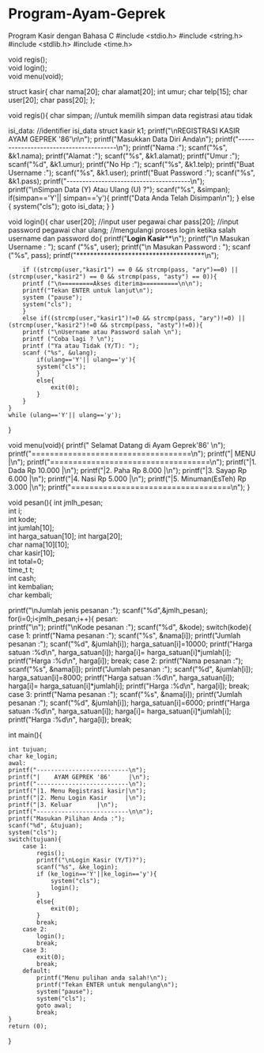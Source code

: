 # Program-Ayam-Geprek
Program Kasir dengan Bahasa C
#include <stdio.h>
#include <string.h>
#include <stdlib.h>
#include <time.h>

void regis();		
void login();		
void menu(void);	

struct kasir{
	char nama[20];
	char alamat[20];
	int umur;
	char telp[15];
	char user[20];
	char pass[20];
};

void regis(){
char simpan;	//untuk memilih simpan data registrasi atau tidak
	
isi_data:	//identifier isi_data
struct kasir k1;
	printf("\nREGISTRASI KASIR AYAM GEPREK '86'\n\n");
	printf("Masukkan Data Diri Anda\n");
	printf("---------------------------------------\n");
  	printf("Nama		:");
	scanf("%s", &k1.nama);
	printf("Alamat		:");
	scanf("%s", &k1.alamat);
	printf("Umur		:");
	scanf("%d", &k1.umur);
	printf("No Hp		:");
	scanf("%s", &k1.telp);
	printf("Buat Username	:");
	scanf("%s", &k1.user);
	printf("Buat Password	:");
	scanf("%s", &k1.pass);
	printf("---------------------------------------\n");
	printf("\nSimpan Data (Y) Atau Ulang (U) ?");
	scanf("%s", &simpan);
	if(simpan=='Y'|| simpan=='y'){
		printf("Data Anda Telah Disimpan\n");
	}
	else {
		system("cls");
		goto isi_data;
	}
}

void login(){
	char user[20]; 	//input user pegawai
  	char pass[20]; 	//input password pegawai
  	char ulang; //mengulangi proses login ketika salah username dan password
	do{
		printf("************Login Kasir**************\n");
		printf("\n Masukan Username	: ");
		scanf ("%s", user);
		printf("\n Masukan Password	: ");
		scanf ("%s", pass);
		printf("*************************************\n");

		if ((strcmp(user,"kasir1") == 0 && strcmp(pass, "ary")==0) || (strcmp(user,"kasir2") == 0 && strcmp(pass, "asty") == 0)){  
		printf ("\n=========Akses diterima==========\n\n");
		printf("Tekan ENTER untuk lanjut\n");
		system ("pause");
		system("cls");
		}
		else if((strcmp(user,"kasir1")!=0 && strcmp(pass, "ary")!=0) || (strcmp(user,"kasir2")!=0 && strcmp(pass, "asty")!=0)){
		printf ("\nUsername atau Password salah \n");
		printf ("Coba lagi ? \n"); 
		printf ("Ya atau Tidak (Y/T): "); 
		scanf ("%s", &ulang);
			if(ulang=='Y'|| ulang=='y'){
			system("cls");
			}
			else{
				exit(0);
			}
		}
	}
	while (ulang=='Y'|| ulang=='y'); 
}

void menu(void){
	printf(" Selamat Datang di Ayam Geprek'86' \n");
	printf("===================================\n");
	printf("|               MENU              |\n");
	printf("===================================\n");
	printf("|1. Dada                Rp 10.000 |\n");
	printf("|2. Paha                Rp 8.000  |\n");
	printf("|3. Sayap               Rp 6.000  |\n");
	printf("|4. Nasi                Rp 5.000  |\n");
	printf("|5. Minuman(EsTeh)      Rp 3.000  |\n");
	printf("===================================\n");
}

void pesan(){
  int jmlh_pesan;		
  int i;				
  int kode;				
  int jumlah[10];		
  int harga_satuan[10];	
  int harga[20];		
  char nama[10][10];	
  char kasir[10];		
  int total=0;			
  time_t t;				
  int cash;				
  int kembalian;		
  char kembali;			

  printf("\nJumlah jenis pesanan 	:");
  scanf("%d",&jmlh_pesan);
  for(i=0;i<jmlh_pesan;i++){
  	pesan:				
  	printf("\n");
  	printf("\nKode pesanan 		:");
	scanf("%d", &kode);
    switch(kode){
	case 1:
	  	printf("Nama pesanan 	:");
	  	scanf("%s", &nama[i]);
	    printf("Jumlah pesanan	:");
	    scanf("%d", &jumlah[i]);
      	harga_satuan[i]=10000;
	    printf("Harga satuan	:%d\n", harga_satuan[i]);
	    harga[i]= harga_satuan[i]*jumlah[i];
	    printf("Harga 		:%d\n", harga[i]);
	    break;
    case 2:
      	printf("Nama pesanan 		:");
      	scanf("%s", &nama[i]);
	    printf("Jumlah pesanan 	:");
	    scanf("%d", &jumlah[i]);
      	harga_satuan[i]=8000;
	    printf("Harga satuan 	:%d\n", harga_satuan[i]);
	    harga[i]= harga_satuan[i]*jumlah[i];
	    printf("Harga 		:%d\n", harga[i]);
	    break;
    case 3:
      	printf("Nama pesanan 		:");
      	scanf("%s", &nama[i]);
	    printf("Jumlah pesanan 	:");
	    scanf("%d", &jumlah[i]);
      	harga_satuan[i]=6000;
	    printf("Harga satuan 	:%d\n", harga_satuan[i]);
	    harga[i]= harga_satuan[i]*jumlah[i];
	    printf("Harga 		:%d\n", harga[i]);
	    break;
  
  
int main(){

  	int tujuan;		
  	char ke_login;	
	awal:			
  	printf("--------------------------\n");
  	printf("|    AYAM GEPREK '86'	  |\n");
  	printf("--------------------------\n");
  	printf("|1. Menu Registrasi kasir|\n");
  	printf("|2. Menu Login Kasir	 |\n");
  	printf("|3. Keluar		 |\n");
  	printf("--------------------------\n\n");
  	printf("Masukan Pilihan Anda :");
  	scanf("%d", &tujuan);
  	system("cls");
  	switch(tujuan){
  		case 1:
  			regis();
  			printf("\nLogin Kasir (Y/T)?");
  			scanf("%s", &ke_login);
  			if (ke_login=='Y'||ke_login=='y'){
  				system("cls");
  				login();	
			}
			else{
				exit(0);
			}
  			break;
  		case 2:
  			login();
			break;
		case 3:
			exit(0);
			break;
		default:
			printf("Menu pulihan anda salah!\n");
			printf("Tekan ENTER untuk mengulang\n");
			system("pause");
			system("cls");
			goto awal;
			break;
	}
 	return (0);
}  
